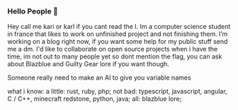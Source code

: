 <!--
**ElKaribooSama/ElKariboosama** is a ✨ _special_ ✨ repository because its `README.md` (this file) appears on your GitHub profile.

Here are some ideas to get you started:

- 🔭 I’m currently working on ...
- 🌱 I’m currently learning ...
- 👯 I’m looking to collaborate on ...
- 🤔 I’m looking for help with ...
- 💬 Ask me about ...
- 📫 How to reach me: ...
- 😄 Pronouns: ...
- ⚡ Fun fact: ...
-->

### Hello People 🔭

Hey call me kari or karl if you cant read the I.
Im a computer science student in france that likes to work on unfinished project and not finishing them.
I’m working on a blog right now, if you want some help for my public stuff send me a dm.
I'd like to collaborate on open source projects when i have the time, im not out to many people yet so dont mention the flag, you can ask
about Blazblue and Guilty Gear lore if you want though.

Someone really need to make an AI to give you variable names

what i know:
  a little:
    rust,
    ruby,
    php;
  not bad:
    typescript,
    javascript,
    angular,
    C / C++,
    minecraft redstone,
    python,
    java;
  all:
    blazblue lore;
